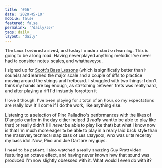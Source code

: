 ```yaml
---
title: '#56'
date: '2020-05-10'
mobile: false
featured: false
permalink: '/daily/56/'
tags: daily
layout: 'daily'
---
```


The bass I ordered arrived, and today I made a start on learning. This is going to be a long road. Having never played anything melodic I've never had to consider notes, scales, and whathaveyou.

I signed up for [Scott's Bass Lessons](https://scottsbasslessons.com/) (which is significatly better than it sounds) and learned the major scale and a couple of riffs to practice moving around the strings and fretboard. I struggled with two things: I don't think my hands are big enough, as stretching between frets was really hard, and after playing a riff I'd instantly forgotten it.

I love it though. I've been playing for a total of an hour, so my expectations are really low. It'll come if I do the work, like anything else.

Listening to a selection of Pino Palladino's performances with the likes of D'angelo earlier in the day either helped (I _really_ want to be able to play like that) or really didn't (I'll _never_ be able to play like that) but what I know now is that I'm much more eager to be able to play in a really laid back style than the massively technical slap bass of Les Claypool, who was until recently my bass idol. Now, Pino and Joe Dart are my guys.

I need to be patient. I also watched a really amazing Guy Pratt video featuring an octave effect, and having never known how that sound was produced I'm now slightly obsessed with it. What would I even do with it?

